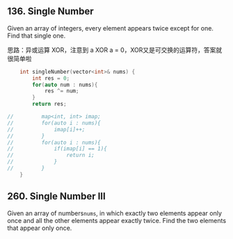 ## 136. Single Number

Given an array of integers, every element appears twice except for one. Find that single one.

思路：异或运算 XOR，注意到 a XOR a = 0，XOR又是可交换的运算符，答案就很简单啦

```cpp
    int singleNumber(vector<int>& nums) {
        int res = 0;
        for(auto num : nums){
            res ^= num;
        }
        return res;

//         map<int, int> imap;
//         for(auto i : nums){
//             imap[i]++;
//         }
//         for(auto i : nums){
//             if(imap[i] == 1){
//                 return i;
//             }
//         }
    }
```

## 260. Single Number III

Given an array of numbers`nums`, in which exactly two elements appear only once and all the other elements appear exactly twice. Find the two elements that appear only once.


